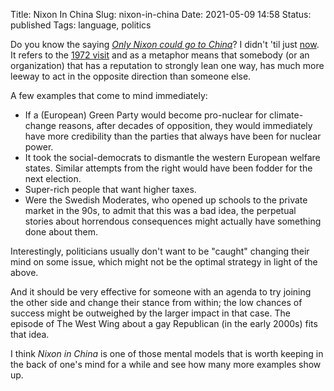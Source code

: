 Title: Nixon In China
Slug: nixon-in-china
Date: 2021-05-09 14:58
Status: published
Tags: language, politics

Do you know the saying [_Only Nixon could go to China_](https://en.wikipedia.org/wiki/Nixon_goes_to_China)?
I didn't 'til just [now](http://blog.fefe.de/?ts=9e682bf2). It refers to the
[1972 visit](https://en.wikipedia.org/wiki/Richard_Nixon%27s_1972_visit_to_China) and as a metaphor
means that somebody (or an organization) that
has a reputation to strongly lean one way, has much more leeway to act in the opposite direction than
someone else.

A few examples that come to mind immediately:

* If a (European) Green Party would become pro-nuclear for climate-change reasons, after decades of
  opposition, they would immediately have more
  credibility than the parties that always have been for nuclear power. 
* It took the social-democrats to dismantle the western European welfare states. Similar attempts from
  the right would have been fodder for the next election.
* Super-rich people that want higher taxes.
* Were the Swedish Moderates, who opened up schools to the private market in the 90s, to admit that
  this was a bad idea, the perpetual stories about horrendous consequences might actually have something
  done about them.

Interestingly, politicians usually don't want to be "caught" changing their mind on some issue, which 
might not be the optimal strategy in light of the above.

And it should be very effective for someone
with an agenda to try joining the other side and change their stance from within; the low chances of
success might be outweighed by the larger impact in that case.
The episode of The West Wing about a gay Republican (in the early 2000s) fits that idea.

I think _Nixon in China_ is one of those mental models that is worth keeping in the back of one's mind for a while
and see how many more examples show up.
